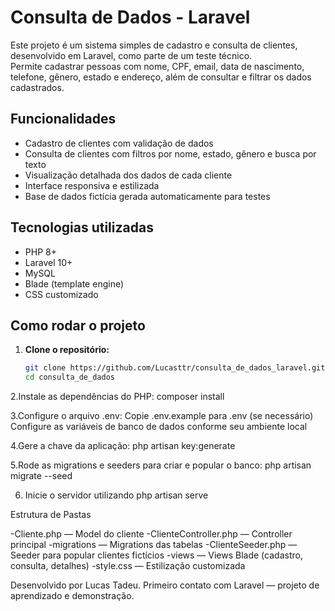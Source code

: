 # Consulta de Dados - Laravel

Este projeto é um sistema simples de cadastro e consulta de clientes, desenvolvido em Laravel, como parte de um teste técnico.  
Permite cadastrar pessoas com nome, CPF, email, data de nascimento, telefone, gênero, estado e endereço, além de consultar e filtrar os dados cadastrados.

## Funcionalidades

- Cadastro de clientes com validação de dados
- Consulta de clientes com filtros por nome, estado, gênero e busca por texto
- Visualização detalhada dos dados de cada cliente
- Interface responsiva e estilizada
- Base de dados fictícia gerada automaticamente para testes

## Tecnologias utilizadas

- PHP 8+
- Laravel 10+
- MySQL
- Blade (template engine)
- CSS customizado

## Como rodar o projeto

1. **Clone o repositório:**
   ```sh
   git clone https://github.com/Lucasttr/consulta_de_dados_laravel.git
   cd consulta_de_dados


2.Instale as dependências do PHP:
composer install

3.Configure o arquivo .env:
Copie .env.example para .env (se necessário)
Configure as variáveis de banco de dados conforme seu ambiente local

4.Gere a chave da aplicação:
php artisan key:generate

5.Rode as migrations e seeders para criar e popular o banco:
php artisan migrate --seed

6. Inicie o servidor utilizando
php artisan serve

Estrutura de Pastas

-Cliente.php — Model do cliente
-ClienteController.php — Controller principal
-migrations — Migrations das tabelas
-ClienteSeeder.php — Seeder para popular clientes fictícios
-views — Views Blade (cadastro, consulta, detalhes)
-style.css — Estilização customizada

Desenvolvido por Lucas Tadeu.
Primeiro contato com Laravel — projeto de aprendizado e demonstração.